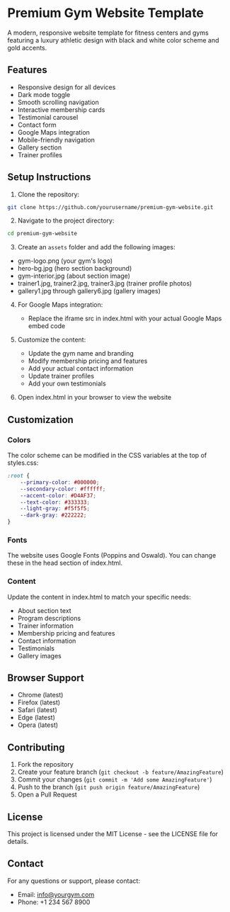 # Premium Gym Website Template

A modern, responsive website template for fitness centers and gyms featuring a luxury athletic design with black and white color scheme and gold accents.

## Features

- Responsive design for all devices
- Dark mode toggle
- Smooth scrolling navigation
- Interactive membership cards
- Testimonial carousel
- Contact form
- Google Maps integration
- Mobile-friendly navigation
- Gallery section
- Trainer profiles

## Setup Instructions

1. Clone the repository:
```bash
git clone https://github.com/yourusername/premium-gym-website.git
```

2. Navigate to the project directory:
```bash
cd premium-gym-website
```

3. Create an `assets` folder and add the following images:
- gym-logo.png (your gym's logo)
- hero-bg.jpg (hero section background)
- gym-interior.jpg (about section image)
- trainer1.jpg, trainer2.jpg, trainer3.jpg (trainer profile photos)
- gallery1.jpg through gallery6.jpg (gallery images)

4. For Google Maps integration:
   - Replace the iframe src in index.html with your actual Google Maps embed code

5. Customize the content:
   - Update the gym name and branding
   - Modify membership pricing and features
   - Add your actual contact information
   - Update trainer profiles
   - Add your own testimonials

6. Open index.html in your browser to view the website

## Customization

### Colors
The color scheme can be modified in the CSS variables at the top of styles.css:
```css
:root {
    --primary-color: #000000;
    --secondary-color: #ffffff;
    --accent-color: #D4AF37;
    --text-color: #333333;
    --light-gray: #f5f5f5;
    --dark-gray: #222222;
}
```

### Fonts
The website uses Google Fonts (Poppins and Oswald). You can change these in the head section of index.html.

### Content
Update the content in index.html to match your specific needs:
- About section text
- Program descriptions
- Trainer information
- Membership pricing and features
- Contact information
- Testimonials
- Gallery images

## Browser Support

- Chrome (latest)
- Firefox (latest)
- Safari (latest)
- Edge (latest)
- Opera (latest)

## Contributing

1. Fork the repository
2. Create your feature branch (`git checkout -b feature/AmazingFeature`)
3. Commit your changes (`git commit -m 'Add some AmazingFeature'`)
4. Push to the branch (`git push origin feature/AmazingFeature`)
5. Open a Pull Request

## License

This project is licensed under the MIT License - see the LICENSE file for details.

## Contact

For any questions or support, please contact:
- Email: info@yourgym.com
- Phone: +1 234 567 8900
